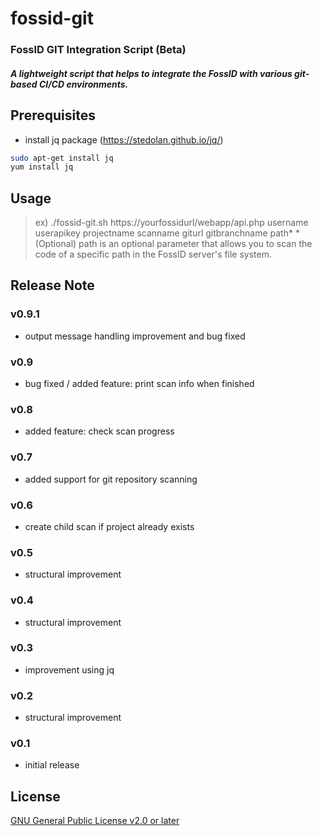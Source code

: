 # fossid-git
### FossID GIT Integration Script (Beta)
##### A lightweight script that helps to integrate the FossID with various git-based CI/CD environments.

## Prerequisites
- install jq package (https://stedolan.github.io/jq/)

```bash
sudo apt-get install jq
yum install jq
```

## Usage
> ex) ./fossid-git.sh https://yourfossidurl/webapp/api.php username userapikey projectname scanname giturl gitbranchname path*
*(Optional) path is an optional parameter that allows you to scan the code of a specific path in the FossID server's file system.

## Release Note
### v0.9.1
- output message handling improvement and bug fixed
### v0.9
- bug fixed / added feature: print scan info when finished
### v0.8
- added feature: check scan progress
### v0.7
- added support for git repository scanning
### v0.6
- create child scan if project already exists
### v0.5
- structural improvement
### v0.4
- structural improvement
### v0.3
- improvement using jq
### v0.2
- structural improvement
### v0.1
- initial release

## License

[GNU General Public License v2.0 or later](https://tldrlegal.com/license/gnu-general-public-license-v2)
